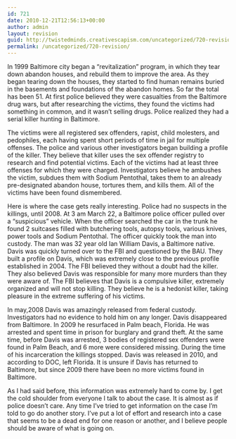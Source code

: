 ```yaml
---
id: 721
date: 2010-12-21T12:56:13+00:00
author: admin
layout: revision
guid: http://twistedminds.creativescapism.com/uncategorized/720-revision/
permalink: /uncategorized/720-revision/
---
```

<p class="dropcap-first">
  In 1999 Baltimore city began a &#8220;revitalization&#8221; program, in which they tear down abandon houses, and rebuild them to improve the area. As they began tearing down the houses, they started to find human remains buried in the basements and foundations of the abandon homes. So far the total has been 51. At first police believed they were casualties from the Baltimore drug wars, but after researching the victims, they found the victims had something in common, and it wasn’t selling drugs. Police realized they had a serial killer hunting in Baltimore.
</p>

The victims were all registered sex offenders, rapist, child molesters, and pedophiles, each having spent short periods of time in jail for multiple offenses. The police and various other investigators began building a profile of the killer. They believe that killer uses the sex offender registry to research and find potential victims. Each of the victims had at least three offenses for which they were charged. Investigators believe he ambushes the victim, subdues them with Sodium Pentothal, takes them to an already pre-designated abandon house, tortures them, and kills them. All of the victims have been found dismembered. 

Here is where the case gets really interesting. Police had no suspects in the killings, until 2008. At 3 am March 22, a Baltimore police officer pulled over a &#8220;suspicious&#8221; vehicle. When the officer searched the car in the trunk he found 2 suitcases filled with butchering tools, autopsy tools, various knives, power tools and Sodium Pentothal. The officer quickly took the man into custody. The man was 32 year old Ian William Davis, a Baltimore native. Davis was quickly turned over to the FBI and questioned by the BAU. They built a profile on Davis, which was extremely close to the previous profile established in 2004. The FBI believed they without a doubt had the killer. They also believed Davis was responsible for many more murders than they were aware of. The FBI believes that Davis is a compulsive killer, extremely organized and will not stop killing. They believe he is a hedonist killer, taking pleasure in the extreme suffering of his victims. 

In may,2008 Davis was amazingly released from federal custody. Investigators had no evidence to hold him on any longer. Davis disappeared from Baltimore. In 2009 he resurfaced in Palm beach, Florida. He was arrested and spent time in prison for burglary and grand theft. At the same time, before Davis was arrested, 3 bodies of registered sex offenders were found in Palm Beach, and 6 more were considered missing. During the time of his incarceration the killings stopped. Davis was released in 2010, and according to DOC, left Florida. It is unsure if Davis has returned to Baltimore, but since 2009 there have been no more victims found in Baltimore. 

As I had said before, this information was extremely hard to come by. I get the cold shoulder from everyone I talk to about the case. It is almost as if police doesn’t care. Any time I’ve tried to get information on the case I’m told to go do another story. I’ve put a lot of effort and research into a case that seems to be a dead end for one reason or another, and I believe people should be aware of what is going on.
